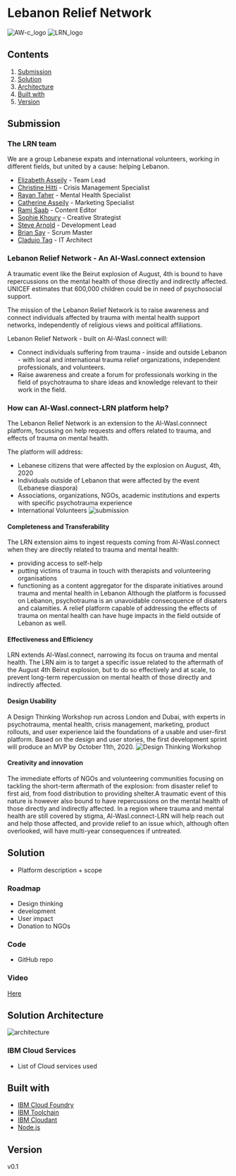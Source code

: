 
# Lebanon Relief Network

![AW-c_logo](logo1.png)
![LRN_logo](LRN_logo.png)

## Contents

1. [Submission](#submission)
1. [Solution](#solution)
1. [Architecture](#solution-architecture)
1. [Built with](#built-with)
1. [Version](#version)

## Submission

### The LRN team
We are a group Lebanese expats and international volunteers, working in different fields, but united by a cause: helping Lebanon.
- [Elizabeth Asseily](https://www.linkedin.com/in/elizabeth-asseily-3304ba20) - Team Lead
- [Christine Hitti](https://www.linkedin.com/in/christine-hitti-mdem-666a766a) - Crisis Management Specialist
- [Rayan Taher](https://www.linkedin.com/in/rayan-taher-mbpss-5b4884150) - Mental Health Specialist
- [Catherine Asseily](https://www.linkedin.com/in/catherine-asseily-313b2132/) - Marketing Specialist
- [Rami Saab](https://www.linkedin.com/in/rami-roberto-saab-2b32a3b3/) - Content Editor
- [Sophie Khoury](https://www.linkedin.com/in/sophiekhoury/) - Creative Strategist
- [Steve Arnold](https://www.linkedin.com/in/sarnoldatwork/) - Development Lead
- [Brian Say](https://www.linkedin.com/in/brian-say/) - Scrum Master
- [Claduio Tag](https://www.linkedin.com/in/claudiotagliabue) - IT Architect

### Lebanon Relief Network - An Al-Wasl.connect extension

A traumatic event like the Beirut explosion of August, 4th is bound to have repercussions on the mental health of those directly and indirectly affected. UNICEF estimates that 600,000 children could be in need of psychosocial support.

The mission of the Lebanon Relief Network is to raise awareness and connect individuals affected by trauma with mental health support networks, independently of religious views and political affiliations.

Lebanon Relief Network - built on Al-Wasl.connect will:
- Connect individuals suffering from trauma - inside and outside Lebanon - with local and international trauma relief organizations, independent professionals, and volunteers.
- Raise awareness and create a forum for professionals working in the field of psychotrauma to share ideas and knowledge relevant to their work in the field.


### How can Al-Wasl.connect-LRN platform help?

The Lebanon Relief Network is an extension to the Al-Wasl.connnect platform, focussing on help requests and offers related to trauma, and effects of trauma on mental health.

The platform will address:
- Lebanese citizens that were affected by the explosion on August, 4th, 2020
- Individuals outside of Lebanon that were affected by the event (Lebanese diaspora)
- Associations, organizations, NGOs, academic institutions and experts with specific psychotrauma experience
- International Volunteers
![submission](submission.png)
#### Completeness and Transferability
The LRN extension aims to ingest requests coming from Al-Wasl.connect when they are directly related to trauma and mental health:
- providing access to self-help
- putting victims of trauma in touch with therapists and volunteering organisations
- functioning as a content aggregator for the disparate initiatives around trauma and mental health in Lebanon
Although the platform is focussed on Lebanon, psychotrauma is an unavoidable consecquence of disaters and calamities. A relief platform capable of addressing the effects of trauma on mental health can have huge impacts in the field outside of Lebanon as well.
#### Effectiveness and Efficiency
LRN extends Al-Wasl.connect, narrowing its focus on trauma and mental health. The LRN aim is to target a specific issue related to the aftermath of the August 4th Beirut explosion, but to do so effectively and at scale, to prevent long-term repercussion on mental health of those directly and indirectly affected.
#### Design Usability
A Design Thinking Workshop run across London and Dubai, with experts in psychotrauma, mental health, crisis management, marketing, product rollouts, and user experience laid the foundations of a usable and user-first platform. Based on the design and user stories, the first development sprint will produce an MVP by October 11th, 2020.
![Design Thinking Workshop](DTW.png)
#### Creativity and innovation
The immediate efforts of NGOs and volunteering communities focusing on tackling the short-term aftermath of the explosion: from disaster relief to first aid, from food distribution to providing shelter.A traumatic event of this nature is however also bound to have repercussions on the mental health of those directly and indirectly affected. In a region where trauma and mental health are still covered by stigma, Al-Wasl.connect-LRN will help reach out and help those affected, and provide relief to an issue which, although often overlooked, will have multi-year consequences if untreated.


## Solution
- Platform description + scope

### Roadmap
- Design thinking
- development
- User impact
- Donation to NGOs

### Code
- GitHub repo

### Video
[Here](https://ibm.box.com/s/f0c6ho9ca6p5gw3o1k8u3dp1lfkn7o64)

## Solution Architecture

![architecture](LRN_al.wasl-connect-architecture.png)

### IBM Cloud Services
- List of Cloud services used

## Built with
* [IBM Cloud Foundry](https://cloud.ibm.com/cloudfoundry/overview)
* [IBM Toolchain](https://cloud.ibm.com/devops/create)
* [IBM Cloudant](https://cloud.ibm.com/catalog/services/cloudant)
* [Node.js](https://nodejs.org/en/)

## Version

v0.1
